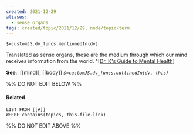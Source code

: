 ```yaml
---
created: 2021-12-29 
aliases:
  - sense organs
tags: created/topic/2021/12/29, node/topic/term
---
```

`$=customJS.dv_funcs.mentionedIn(dv)`

Translated as sense organs, these are the medium through which our mind receives information from the world.
^[[Dr. K's Guide to Mental Health](https://coaching.healthygamer.gg/guide)]

**See**:: [[mind]], [[body]]
*`$=customJS.dv_funcs.outlinedIn(dv, this)`*

%% DO NOT EDIT BELOW %%
#### Related 
```dataview
LIST FROM [[#]]
WHERE contains(topics, this.file.link)
```
%% DO NOT EDIT ABOVE %%
